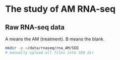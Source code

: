 # The study of AM RNA-seq

## Raw RNA-seq data

A means the AM (treatment). B means the blank.

```bash
mkdir -p ~/data/rnaseq/rna_AM/SEQ
# manually upload all files into SEQ dir
```

